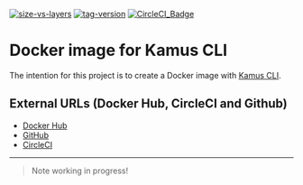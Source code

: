 [![size-vs-layers](https://images.microbadger.com/badges/image/lozanomatheus/docker_kamus_cli:0.2.8-4.svg)](https://microbadger.com/images/lozanomatheus/docker_kamus_cli:0.2.8-4 "Size vs Layers")
[![tag-version](https://images.microbadger.com/badges/version/lozanomatheus/docker_kamus_cli:0.2.8-4.svg)](https://microbadger.com/images/lozanomatheus/docker_kamus_cli:0.2.8-4 "Tag Version")
[![CircleCI_Badge](https://img.shields.io/circleci/build/github/LozanoMatheus/docker_kamus_cli/master.svg?style=plastic)](https://circleci.com/gh/LozanoMatheus/docker_kamus_cli/tree/master)

# Docker image for Kamus CLI

The intention for this project is to create a Docker image with [Kamus CLI](https://github.com/Soluto/kamus).

## External URLs (Docker Hub, CircleCI and Github)

* [Docker Hub](https://hub.docker.com/r/lozanomatheus/kamus_cli)
* [GitHub](https://github.com/LozanoMatheus/docker_kamus_cli)
* [CircleCI](https://circleci.com/gh/LozanoMatheus/docker_kamus_cli)

---

> Note working in progress!
